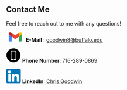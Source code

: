 ## Contact Me

Feel free to reach out to me with any questions! 

<img src="gmail.png" width="50">     **E-Mail** : [goodwin8@buffalo.edu](mailto:goodwin8@buffalo.edu)

<img src="phone2.jpg" width="40">    **Phone Number**: 716-289-0869

<img src="linkedin.png" width="40">  **LinkedIn**: [Chris Goodwin](www.linkedin.com/in/chris-goodwin-b9778889)
